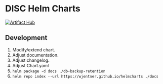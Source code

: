 # DISC Helm Charts

[![Artifact Hub](https://img.shields.io/endpoint?url=https://artifacthub.io/badge/repository/ou-disc-charts)](https://artifacthub.io/packages/search?repo=ou-disc-charts)

## Development

1. Modify/extend chart.
2. Adjust documentation.
3. Adjust changelog.
4. Adjust Chart.yaml
5. `helm package -d docs ./db-backup-retention`
6. `helm repo index --url https://wjentner.github.io/helmcharts ./docs`
